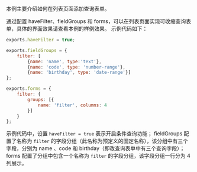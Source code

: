 本例主要介绍如何在列表页面添加查询表单。

通过配置 haveFilter、fieldGroups 和 forms，可以在列表页面实现可收缩查询表单，具体的界面效果请查看本例的样例效果。
示例代码如下：
```js
exports.haveFilter = true;

exports.fieldGroups = {
    filter: [
        {name: 'name', type:'text'},
        {name: 'code', type: 'number-range'},
        {name: 'birthday', type: 'date-range'}]
};

exports.forms = {
    filter: {
        groups: [{
            name: 'filter', columns: 4
        }]
    }
};

```
示例代码中，设置 `haveFilter = true` 表示开启条件查询功能；
fieldGroups 配置了名称为 `filter` 的字段分组（此名称为预定义的固定名称），该分组中有三个字段，分别为 name 、code 和 birthday（即改查询表单中有三个查询字段）；
forms 配置了分组中包含一个名称为 `filter` 的字段分组，该字段分组一行分为 4 列展示。
